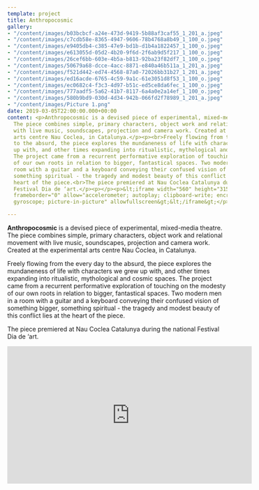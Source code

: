 ```yaml
---
template: project
title: Anthropocosmic
gallery:
- "/content/images/b03bcbcf-a24e-473d-9419-5b88af3caf55_1_201_a.jpeg"
- "/content/images/c7cdb58e-8365-4947-9606-78b4768a8b49_1_100_o.jpeg"
- "/content/images/e9405db4-c385-47e9-bd1b-d1b4a1822457_1_100_o.jpeg"
- "/content/images/e613055d-05d2-4b20-9f6d-2f6ab9d5f217_1_100_o.jpeg"
- "/content/images/26cef6bb-603e-4b5a-b813-92ba23f82df7_1_100_o.jpeg"
- "/content/images/50679a68-dcce-4acc-8871-e840a46b511a_1_201_a.jpeg"
- "/content/images/f521d442-ed74-4568-87a0-72026bb31b27_1_201_a.jpeg"
- "/content/images/ed16acde-6765-4c59-9a1c-61e3051d8f53_1_100_o.jpeg"
- "/content/images/ec0682c4-f3c3-4d97-b51c-ed5ce8da6fec_1_100_o.jpeg"
- "/content/images/777aadf5-5a62-41b7-8117-6a4a0e2a14ef_1_100_o.jpeg"
- "/content/images/580b9bd9-030d-4d34-942b-066fd2f78989_1_201_a.jpeg"
- "/content/images/Picture 1.png"
date: 2019-03-05T22:00:00.000+00:00
content: <p>Anthropocosmic is a devised piece of experimental, mixed-media theatre.
  The piece combines simple, primary characters, object work and relational movement
  with live music, soundscapes, projection and camera work. Created at the experimental
  arts centre Nau Coclea, in Catalunya.</p><p><br>Freely flowing from the every day
  to the absurd, the piece explores the mundaneness of life with characters we grew
  up with, and other times expanding into ritualistic, mythological and cosmic spaces.
  The project came from a recurrent performative exploration of touching on the modesty
  of our own roots in relation to bigger, fantastical spaces. Two modern men in a
  room with a guitar and a keyboard conveying their confused vision of something bigger,
  something spiritual - the tragedy and modest beauty of this conflict lies at the
  heart of the piece.<br>The piece premiered at Nau Coclea Catalunya during the national
  Festival Dia de ‘art.</p><p></p><p>&lt;iframe width="560" height="315" src="https://www.youtube.com/embed/IPrU6VsLl8c"
  frameborder="0" allow="accelerometer; autoplay; clipboard-write; encrypted-media;
  gyroscope; picture-in-picture" allowfullscreen&gt;&lt;/iframe&gt;</p>

---
```

**Anthropocosmic** is a devised piece of experimental, mixed-media theatre. The piece combines simple, primary characters, object work and relational movement with live music, soundscapes, projection and camera work. Created at the experimental arts centre Nau Coclea, in Catalunya.

Freely flowing from the every day to the absurd, the piece explores the mundaneness of life with characters we grew up with, and other times expanding into ritualistic, mythological and cosmic spaces. The project came from a recurrent performative exploration of touching on the modesty of our own roots in relation to bigger, fantastical spaces. Two modern men in a room with a guitar and a keyboard conveying their confused vision of something bigger, something spiritual - the tragedy and modest beauty of this conflict lies at the heart of the piece.

The piece premiered at Nau Coclea Catalunya during the national Festival Dia de ‘art.

<iframe width="560" height="315" src="https://www.youtube.com/embed/IPrU6VsLl8c" frameborder="0" allow="accelerometer; autoplay; clipboard-write; encrypted-media; gyroscope; picture-in-picture" allowfullscreen></iframe>
